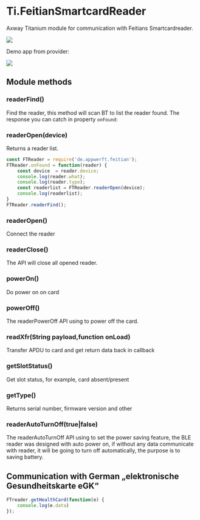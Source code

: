 # Ti.FeitianSmartcardReader

Axway Titanium module for communication with Feitians Smartcardreader.

![](https://avatars1.githubusercontent.com/u/9547938?s=460&v=4)

Demo app from provider:

![](https://api.qrserver.com/v1/create-qr-code/?data=http%3A%2F%2Fbit.ly%2F2GlDj5T&size=220x220&margin=0)


## Module methods

### readerFind()

Find the reader, this method will scan BT to list the reader found. The response you can catch in property `onFound`:

### readerOpen(device)
Returns a reader list.

```javascript
const FTReader = require('de.appwerft.feitian');
FTReader.onFound = function(reader) {
	const device  = reader.device;
	console.log(reader.what);
	console.log(reader.type);
	const readerlist = FTReader.readerOpen(device);
	console.log(readerlist);
}
FTReader.readerFind();
``` 



### readerOpen()
Connect the reader

### readerClose()
The API will close all opened reader.

### powerOn()
Do power on on card

### powerOff()
The readerPowerOff API using to power off the card.

### readXfr(String payload,function onLoad)
Transfer APDU to card and get return data back in callback

### getSlotStatus()
Get slot status, for example, card absent/present

### getType()
Returns serial number, firmware version and other

### readerAutoTurnOff(true|false)
The readerAutoTurnOff API using to set the power saving feature, the BLE reader was designed with auto power on, if without any data communicate with reader, it will be going to turn off automatically, the purpose is to saving battery. 


## Communication with German „elektronische Gesundheitskarte eGK“

``` javascript
FTreader.getHealthCard(function(e) {
	console.log(e.data)
});

```